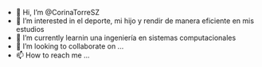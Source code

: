- 👋 Hi, I’m @CorinaTorreSZ
- 👀 I’m interested in  el deporte, mi hijo y  rendir de manera eficiente en mis estudios
- 🌱 I’m currently learnin una ingeniería en sistemas computacionales
- 💞️ I’m looking to collaborate on ...
- 📫 How to reach me ...

<!---
CorinaTorreSZ/CorinaTorreSZ is a ✨ special ✨ repository because its `README.md` (this file) appears on your GitHub profile.
You can click the Preview link to take a look at your changes.
--->
